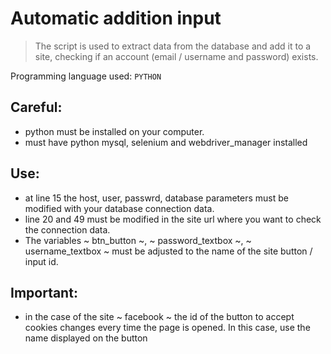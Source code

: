 # Automatic addition input
> The script is used to extract data from the database and add it to a site, checking if an account (email / username and password) exists.

Programming language used: ``PYTHON``
 
## Careful:
* python must be installed on your computer.
* must have python mysql, selenium and webdriver_manager installed

## Use:
* at line 15 the host, user, passwrd, database parameters must be modified with your database connection data.
* line 20 and 49 must be modified in the site url where you want to check the connection data.
* The variables ~ btn_button ~, ~ password_textbox ~, ~ username_textbox ~ must be adjusted to the name of the site button / input id.

## Important: 
 * in the case of the site ~ facebook ~ the id of the button to accept cookies changes every time the page is opened. In this case, use the name displayed on the button
